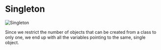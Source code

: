 # Singleton
![Singleton](https://refactoring.guru/images/patterns/content/singleton/singleton-comic-1-en.png)

Since we restrict the number of objects that can be created from a class to only one, we end up with all the variables pointing to the same, single object.